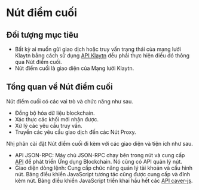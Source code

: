 # Nút điểm cuối <a id="endpoint-node"></a>

## Đối tượng mục tiêu <a id="intended-audience"></a>

- Bất kỳ ai muốn gửi giao dịch hoặc truy vấn trạng thái của mạng lưới Klaytn bằng cách sử dụng [API Klaytn](../../../dapp/json-rpc/README.md) đều phải thực hiện điều đó thông qua Nút điểm cuối.
- Nút điểm cuối là giao diện của Mạng lưới Klaytn.

## Tổng quan về Nút điểm cuối <a id="endpoint-node-overview"></a>

Nút điểm cuối có các vai trò và chức năng như sau.

- Đồng bộ hóa dữ liệu blockchain.
- Xác thực các khối mới nhận được.
- Xử lý các yêu cầu truy vấn.
- Truyền các yêu cầu giao dịch đến các Nút Proxy.

Nhị phân cài đặt Nút điểm cuối đi kèm với các giao diện và tiện ích như sau.

- API JSON-RPC: Máy chủ JSON-RPC chạy bên trong nút và cung cấp [API](../../../dapp/json-rpc/README.md) để phát triển Ứng dụng Blockchain. Nó cũng có API quản lý nút.
- Giao diện dòng lệnh: Cung cấp chức năng quản lý tài khoản và cấu hình nút. Bảng điều khiển JavaScript tương tác cũng được cung cấp và đính kèm nút. Bảng điều khiển JavaScript triển khai hầu hết các [API caver-js](../../../dapp/sdk/caver-js/README.md). 






